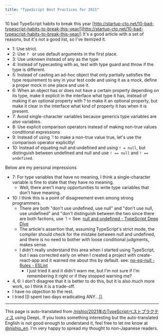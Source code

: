 ```yaml
---
title: "TypeScript Best Practices for 2021"
---
```


10 bad TypeScript habits to break this year
[http://startup-cto.net/10-bad-typescript-habits-to-break-this-year/](http://startup-cto.net/10-bad-typescript-habits-to-break-this-year/)
It's a good article with a set of reasons, but it's not a good list, so I've itemized it.

- 1: Use strict.
- 2: Use `? ` or use default arguments in the first place.
- 3: Use unknown instead of any as the type
- 4: Instead of typecasting with as, test with type guard and throw if the type is different.
- 5: Instead of casting an ad-hoc object that only partially satisfies the type requirement to any in your test code and using it as a mock, define a proper mock in one place and use it.
- 6: When an object has or does not have a certain property depending on its type, make it explicit in the interface what type it has, instead of making it an optional property with ? to make it an optional property, but make it clear in the interface what kind of property it has when it is present.
- 7: Avoid single-character variables because generics type variables are also variables.
- 8: Use explicit comparison operators instead of making non-true values conditional expressions
- 9: Instead of using `! to make a non-true value true, let's use the comparison operator explicitly!
- 10: Instead of equating null and undefined and using `! = null`, but distinguish between undefined and null and use `! == null` and `! == undefined`.

Below are my personal impressions
- 7: For type variables that have no meaning, I think a single-character variable is fine to state that they have no meaning.
    - Well, there aren't many opportunities to write type variables that don't have meaning.
- 10: I think this is a point of disagreement even among strong programmers.
    - There are both "don't use undefined, use null" and "don't use null, use undefined" and "don't distinguish between the two since there are both factions, use `! = See: [null and undefined - TypeScript Deep Dive](https://typescript-jp.gitbook.io/deep-dive/recap/null-undefined)
    - The article's assertion that, assuming TypeScript's strict mode, the compiler should check for the mistake between null and undefined, and there is no need to bother with loose conditional judgments, makes sense.
    - I didn't really understand this area when I started using TypeScript, but I was corrected early on when I created a project with create-react-app and it warned me about this by default. see: [no-eq-null - Rules - ESLint](https://eslint.org/docs/rules/no-eq-null)
        - I just tried it and it didn't warn me, but I'm not sure if I'm remembering it right or if they stopped warning me?
- 4, 6: I don't disagree that it is better to do this, but it is also much more work, so I think it is a trade-off.
- I have no objection to the rest.
- I tried [[I spent two days eradicating ANY...]].

---
This page is auto-translated from [/nishio/2021年のTypeScriptベストプラクティス](https://scrapbox.io/nishio/2021年のTypeScriptベストプラクティス) using DeepL. If you looks something interesting but the auto-translated English is not good enough to understand it, feel free to let me know at [@nishio_en](https://twitter.com/nishio_en). I'm very happy to spread my thought to non-Japanese readers.